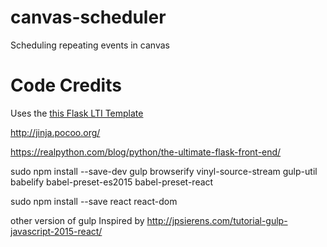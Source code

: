 # canvas-scheduler
Scheduling repeating events in canvas

# Code Credits
Uses the [this Flask LTI Template](https://github.com/ucfopen/lti-template-flask)

http://jinja.pocoo.org/

https://realpython.com/blog/python/the-ultimate-flask-front-end/


sudo npm install --save-dev gulp browserify vinyl-source-stream gulp-util babelify babel-preset-es2015 babel-preset-react

sudo npm install --save react react-dom

other version of gulp
Inspired by http://jpsierens.com/tutorial-gulp-javascript-2015-react/